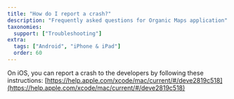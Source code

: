 ```yaml
---
title: "How do I report a crash?"
description: "Frequently asked questions for Organic Maps application"
taxonomies:
  support: ["Troubleshooting"]
extra:
  tags: ["Android", "iPhone & iPad"]
  order: 60
---
```


On iOS, you can report a crash to the developers by following these instructions:  [https://help.apple.com/xcode/mac/current/#/deve2819c518](https://help.apple.com/xcode/mac/current/#/deve2819c518)
